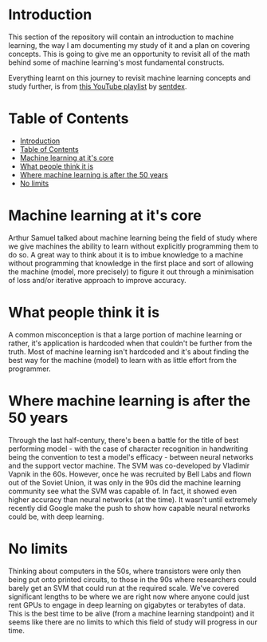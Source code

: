 # Introduction
This section of the repository will contain an introduction to machine learning, the way I am documenting my study of it and a plan on covering concepts. This is going to give me an opportunity to revisit all of the math behind some of machine learning's most fundamental constructs.

Everything learnt on this journey to revisit machine learning concepts and study further, is from [this YouTube playlist](https://www.youtube.com/playlist?list=PLQVvvaa0QuDfKTOs3Keq_kaG2P55YRn5v) by [sentdex](https://www.youtube.com/@sentdex).

# Table of Contents

- [Introduction](#introduction)
- [Table of Contents](#table-of-contents)
- [Machine learning at it's core](#machine-learning-at-its-core)
- [What people think it is](#what-people-think-it-is)
- [Where machine learning is after the 50 years](#where-machine-learning-is-after-the-50-years)
- [No limits](#no-limits)


# Machine learning at it's core
Arthur Samuel talked about machine learning being the field of study where we give machines the ability to learn without explicitly programming them to do so. A great way to think about it is to imbue knowledge to a machine without programming that knowledge in the first place and sort of allowing the machine (model, more precisely) to figure it out through a minimisation of loss and/or iterative approach to improve accuracy.

# What people think it is
A common misconception is that a large portion of machine learning or rather, it's application is hardcoded when that couldn't be further from the truth. Most of machine learning isn't hardcoded and it's about finding the best way for the machine (model) to learn with as little effort from the programmer.

# Where machine learning is after the 50 years
Through the last half-century, there's been a battle for the title of best performing model - with the case of character recognition in handwriting being the convention to test a model's efficacy - between neural networks and the support vector machine. The SVM was co-developed by Vladimir Vapnik in the 60s. However, once he was recruited by Bell Labs and flown out of the Soviet Union, it was only in the 90s did the machine learning community see what the SVM was capable of. In fact, it showed even higher accuracy than neural networks (at the time). It wasn't until extremely recently did Google make the push to show how capable neural networks could be, with deep learning.

# No limits
Thinking about computers in the 50s, where transistors were only then being put onto printed circuits, to those in the 90s where researchers could barely get an SVM that could run at the required scale. We've covered significant lengths to be where we are right now where anyone could just rent GPUs to engage in deep learning on gigabytes or terabytes of data. This is the best time to be alive (from a machine learning standpoint) and it seems like there are no limits to which this field of study will progress in our time.
